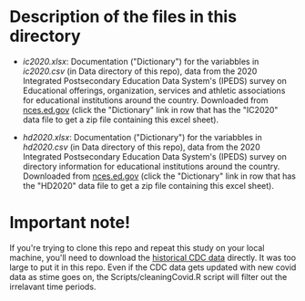 # Description of the files in this directory

* *ic2020.xlsx*: Documentation ("Dictionary") for the variabbles in *ic2020.csv* (in Data directory of this repo), data from the 2020 Integrated Postsecondary Education Data System's (IPEDS) 
survey on Educational offerings, organization, services and athletic associations for educational institutions around the country. 
Downloaded from [nces.ed.gov](https://nces.ed.gov/ipeds/datacenter/DataFiles.aspx?year=2020&surveyNumber=1) 
(click the "Dictionary" link in row that has the "IC2020" data file to get a zip file containing this excel sheet).

* *hd2020.xlsx*: Documentation ("Dictionary") for the variabbles in *hd2020.csv* (in Data directory of this repo), data from the 2020 Integrated Postsecondary Education Data System's (IPEDS) 
survey on directory information for educational institutions around the country. Downloaded from [nces.ed.gov](https://nces.ed.gov/ipeds/datacenter/DataFiles.aspx?year=2020&surveyNumber=1) 
(click the "Dictionary" link in row that has the "HD2020" data file to get a zip file containing this excel sheet).

# Important note!

If you're trying to clone this repo and repeat this study on your local machine, you'll need to download the [historical CDC data](https://data.cdc.gov/Public-Health-Surveillance/United-States-COVID-19-County-Level-of-Community-T/nra9-vzzn) directly. It was too large to put it in this repo. Even if the CDC data gets updated with new covid data as stime goes on, the Scripts/cleaningCovid.R script will filter out the irrelavant time periods.
